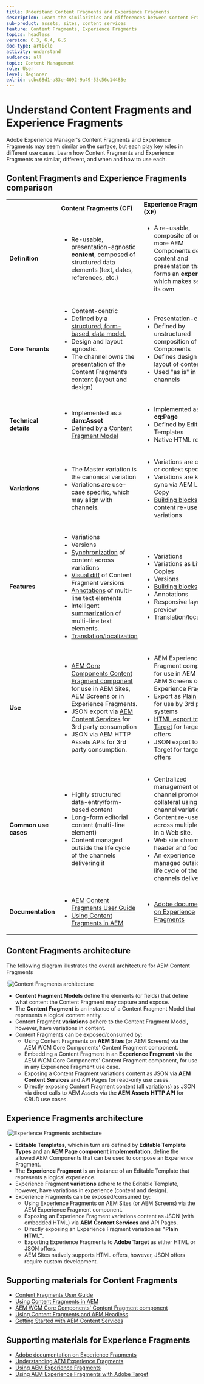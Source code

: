 ```yaml
---
title: Understand Content Fragments and Experience Fragments
description: Learn the similarities and differences between Content Fragments and Experience Fragments, and when and how to use each type.
sub-product: assets, sites, content services
feature: Content Fragments, Experience Fragments
topics: headless
version: 6.3, 6.4, 6.5
doc-type: article
activity: understand
audience: all
topic: Content Management
role: User
level: Beginner
exl-id: ccbc68d1-a83e-4092-9a49-53c56c14483e
---
```

# Understand Content Fragments and Experience Fragments

 Adobe Experience Manager's Content Fragments and Experience Fragments may seem similar on the surface, but each play key roles in different use cases. Learn how Content Fragments and Experience Fragments are similar, different, and when and how to use each.

## Content Fragments and Experience Fragments comparison

<table>
<tbody><tr><td><strong> </strong></td>
<td><strong>Content Fragments (CF)</strong></td>
<td><strong>Experience Fragments (XF)</strong></td>
</tr><tr><td><strong>Definition</strong></td>
<td><ul>
<li>Re-usable, presentation-agnostic <strong>content</strong>, composed of structured data elements (text, dates, references, etc.)</li>
</ul>
</td>
<td><ul>
<li>A re-usable, composite of one or more AEM Components defining content and presentation that forms an <strong>experience</strong> which makes sense on its own</li>
</ul>
</td>
</tr><tr><td><strong>Core Tenants</strong></td>
<td><ul>
<li>Content-centric</li>
<li>Defined by a <a href="https://experienceleague.adobe.com/docs/experience-manager-65/assets/fragments/content-fragments-models.html?lang=en" target="_blank">structured, form-based, data model.</a></li>
<li>Design and layout agnostic.</li>
<li>The channel owns the presentation of the Content Fragment’s content (layout and design)</li>
</ul>
</td>
<td><ul>
<li>Presentation-centric</li>
<li>Defined by unstructured composition of AEM Components</li>
<li>Defines design and layout of content</li>
<li>Used "as is" in channels</li>
</ul>
</td>
</tr><tr><td><strong>Technical details</strong></td>
<td><ul>
<li>Implemented as a <strong>dam:Asset</strong></li>
<li>Defined by a <a href="https://experienceleague.adobe.com/docs/experience-manager-65/assets/fragments/content-fragments-models.html?lang=en" target="_blank">Content Fragment Model</a></li>
</ul>
</td>
<td><ul>
<li>Implemented as a <strong>cq:Page</strong></li>
<li>Defined by Editable Templates</li>
<li>Native HTML rendition</li>
</ul>
</td>
</tr><tr><td><strong>Variations</strong></td>
<td><ul>
<li>The Master variation is the canonical variation</li>
<li>Variations are use-case specific, which may align with channels.</li>
</ul>
</td>
<td><ul>
<li>Variations are channel or context specific</li>
<li>Variations are kept in sync via AEM Live Copy</li>
<li><a href="https://experienceleague.adobe.com/docs/experience-manager-65/authoring/authoring/experience-fragments.html" target="_blank">Building blocks</a> allow content re-use across variations</li>
</ul>
</td>
</tr><tr><td><strong>Features</strong></td>
<td><ul>
<li>Variations</li>
<li>Versions</li>
<li><a href="https://experienceleague.adobe.com/docs/experience-manager-65/assets/fragments/content-fragments-variations.html?lang=en#synchronizing-with-master" target="_blank">Synchronization</a> of content across variations</li>
<li><a href="https://experienceleague.adobe.com/docs/experience-manager-65/assets/fragments/content-fragments-managing.html?lang=en#comparing-fragment-versions" target="_blank">Visual diff</a> of Content Fragment versions</li>
<li><a href="https://experienceleague.adobe.com/docs/experience-manager-65/assets/fragments/content-fragments-variations.html?lang=en#annotating-a-content-fragment" target="_blank">Annotations</a> of multi-line text elements</li>
<li>Intelligent <a href="https://experienceleague.adobe.com/docs/experience-manager-65/assets/fragments/content-fragments-variations.html?lang=en#summarizing-text" target="_blank">summarization</a> of multi-line text elements.</li>
<li><a href="https://experienceleague.adobe.com/docs/experience-manager-65/assets/fragments/creating-translation-projects-for-content-fragments.html?lang=en" target="_blank">Translation/localization</a></li>
</ul>
</td>
<td><ul>
<li>Variations</li>
<li>Variations as Live Copies</li>
<li>Versions</li>
<li><a href="https://experienceleague.adobe.com/docs/experience-manager-65/authoring/authoring/experience-fragments.html?lang=en#building-blocks" target="_blank">Building blocks</a></li>
<li>Annotations</li>
<li>Responsive layout and preview</li>
<li>Translation/localization</li>
</ul>
</td>
</tr><tr><td><strong>Use</strong></td>
<td><ul>
<li><a href="https://experienceleague.adobe.com/docs/experience-manager-core-components/using/components/content-fragment-component.html" target="_blank">AEM Core Components Content Fragment component</a> for use in AEM Sites, AEM Screens or in Experience Fragments.</li>
<li>JSON export via <a href="https://experienceleague.adobe.com/docs/experience-manager-learn/getting-started-with-aem-headless/content-services/overview.html?lang=en" target="_blank">AEM Content Services</a> for 3rd party consumption</li>
<li>JSON via AEM HTTP Assets APIs for 3rd party consumption.</li>
</ul>
</td>
<td><ul>
<li>AEM Experience Fragment component for use in AEM Sites, AEM Screens or other Experience Fragments.</li>
<li>Export as <a href="https://experienceleague.adobe.com/docs/experience-manager-65/authoring/authoring/experience-fragments.html?lang=en" target="_blank">Plain HTML</a> for use by 3rd party systems</li>
<li><a href="https://experienceleague.adobe.com/docs/experience-manager-65/administering/integration/experience-fragments-target.html?lang=en" target="_blank">HTML export to Adobe Target</a> for targeted offers</li>
<li>JSON export to Adobe Target for targeted offers</li>
</ul>
</td>
</tr><tr><td><strong>Common use cases</strong></td>
<td><ul>
<li>Highly structured data-entry/form-based content</li>
<li>Long-form editorial content (multi-line element)</li>
<li>Content managed outside the life cycle of the channels delivering it</li>
</ul>
</td>
<td><ul>
<li>Centralized management of multi-channel promotional collateral using per-channel variations.</li>
<li>Content re-used across multiple pages in a Web site.</li>
<li>Web site chrome (ex. header and footer)</li>
<li>An experience managed outside the life cycle of the channels delivering it</li>
</ul>
</td>
</tr><tr><td><strong>Documentation</strong></td>
<td><ul>
<li><a href="https://experienceleague.adobe.com/docs/experience-manager-65/assets/home.html?lang=en&topic=/experience-manager/6-5/assets/morehelp/content-fragments.ug.js" target="_blank">AEM Content Fragments User Guide</a></li>
<li><a href="https://experienceleague.adobe.com/docs/experience-manager-learn/sites/content-fragments/content-fragments-feature-video-use.html?lang=en" target="_blank">Using Content Fragments in AEM</a></li>
</ul>
</td>
<td><ul>
<li><a href="https://experienceleague.adobe.com/docs/experience-manager-65/authoring/authoring/experience-fragments.html?lang=en" target="_blank">Adobe documentation on Experience Fragments</a></li>
</ul>
</td>
</tr></tbody></table>

## Content Fragments architecture

The following diagram illustrates the overall architecture for AEM Content Fragments

!![Content Fragments architecture](./assets/content-fragments-architecture.png)

+ **Content Fragment Models** define the elements (or fields) that define what content the Content Fragment may capture and expose.
+ The **Content Fragment** is an instance of a Content Fragment Model that represents a logical content entity.
+ Content Fragment **variations** adhere to the Content Fragment Model, however, have variations in content.
+ Content Fragments can be exposed/consumed by:
  + Using Content Fragments on **AEM Sites** (or AEM Screens) via the AEM WCM Core Components' Content Fragment component.
  + Embedding a Content Fragment in an **Experience Fragment** via the AEM WCM Core Components' Content Fragment component, for use in any Experience Fragment use case.
  + Exposing a Content Fragment variations content as JSON via **AEM Content Services** and API Pages for read-only use cases.
  + Directly exposing Content Fragment content (all variations) as JSON via direct calls to AEM Assets via the **AEM Assets HTTP API** for CRUD use cases.

## Experience Fragments architecture

!![Experience Fragments architecture](./assets/experience-fragments-architecture.png)

+ **Editable Templates**, which in turn are defined by **Editable Template Types** and an **AEM Page component implementation**, define the allowed AEM Components that can be used to compose an Experience Fragment.
+ The **Experience Fragment** is an instance of an Editable Template that represents a logical experience.
+ Experience Fragment **variations** adhere to the Editable Template, however, have variations in experience (content and design).
+ Experience Fragments can be exposed/consumed by:
  + Using Experience Fragments on AEM Sites (or AEM Screens) via the AEM Experience Fragment component.
  + Exposing an Experience Fragment variations content as JSON (with embedded HTML) via **AEM Content Services** and API Pages.
  + Directly exposing an Experience Fragment variation as **"Plain HTML"**.
  + Exporting Experience Fragments to **Adobe Target** as either HTML or JSON offers.
  + AEM Sites natively supports HTML offers, however, JSON offers require custom development.

## Supporting materials for Content Fragments

+ [Content Fragments User Guide](https://experienceleague.adobe.com/docs/experience-manager-65/assets/home.html?lang=en&topic=/experience-manager/6-5/assets/morehelp/content-fragments.ug.js)
+ [Using Content Fragments in AEM](https://experienceleague.adobe.com/docs/experience-manager-learn/sites/content-fragments/content-fragments-feature-video-use.html?lang=en)
+ [AEM WCM Core Components' Content Fragment component](https://experienceleague.adobe.com/docs/experience-manager-core-components/using/components/content-fragment-component.html)
+ [Using Content Fragments and AEM Headless](https://experienceleague.adobe.com/docs/experience-manager-learn/getting-started-with-aem-headless/overview.html?lang=en)
+ [Getting Started with AEM Content Services](https://experienceleague.adobe.com/docs/experience-manager-learn/getting-started-with-aem-headless/content-services/overview.html?lang=en)

## Supporting materials for Experience Fragments

+ [Adobe documentation on Experience Fragments](https://experienceleague.adobe.com/docs/experience-manager-65/authoring/authoring/experience-fragments.html?lang=en)
+ [Understanding AEM Experience Fragments](https://experienceleague.adobe.com/docs/experience-manager-learn/sites/experience-fragments/experience-fragments-feature-video-use.html?lang=en)
+ [Using AEM Experience Fragments](https://experienceleague.adobe.com/docs/experience-manager-learn/sites/experience-fragments/experience-fragments-feature-video-use.html?lang=en)
+ [Using AEM Experience Fragments with Adobe Target](https://medium.com/adobetech/experience-fragments-and-adobe-target-d8d74381b9b2)
